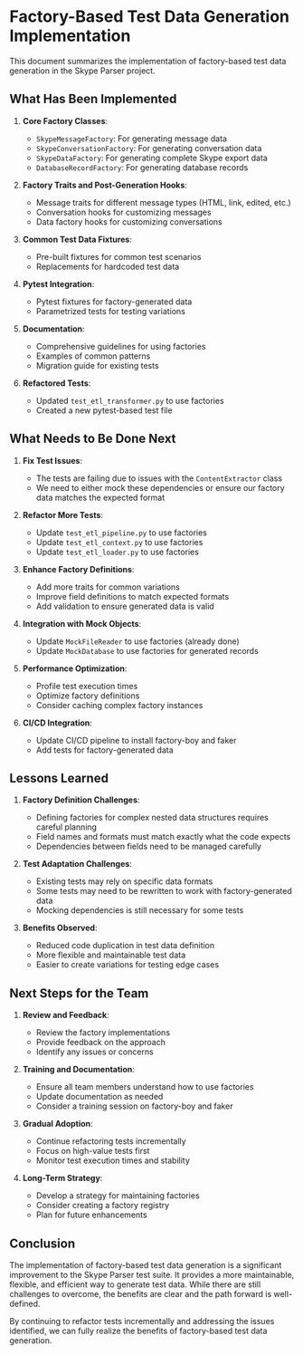 # Factory-Based Test Data Generation Implementation

This document summarizes the implementation of factory-based test data generation in the Skype Parser project.

## What Has Been Implemented

1. **Core Factory Classes**:
   - `SkypeMessageFactory`: For generating message data
   - `SkypeConversationFactory`: For generating conversation data
   - `SkypeDataFactory`: For generating complete Skype export data
   - `DatabaseRecordFactory`: For generating database records

2. **Factory Traits and Post-Generation Hooks**:
   - Message traits for different message types (HTML, link, edited, etc.)
   - Conversation hooks for customizing messages
   - Data factory hooks for customizing conversations

3. **Common Test Data Fixtures**:
   - Pre-built fixtures for common test scenarios
   - Replacements for hardcoded test data

4. **Pytest Integration**:
   - Pytest fixtures for factory-generated data
   - Parametrized tests for testing variations

5. **Documentation**:
   - Comprehensive guidelines for using factories
   - Examples of common patterns
   - Migration guide for existing tests

6. **Refactored Tests**:
   - Updated `test_etl_transformer.py` to use factories
   - Created a new pytest-based test file

## What Needs to Be Done Next

1. **Fix Test Issues**:
   - The tests are failing due to issues with the `ContentExtractor` class
   - We need to either mock these dependencies or ensure our factory data matches the expected format

2. **Refactor More Tests**:
   - Update `test_etl_pipeline.py` to use factories
   - Update `test_etl_context.py` to use factories
   - Update `test_etl_loader.py` to use factories

3. **Enhance Factory Definitions**:
   - Add more traits for common variations
   - Improve field definitions to match expected formats
   - Add validation to ensure generated data is valid

4. **Integration with Mock Objects**:
   - Update `MockFileReader` to use factories (already done)
   - Update `MockDatabase` to use factories for generated records

5. **Performance Optimization**:
   - Profile test execution times
   - Optimize factory definitions
   - Consider caching complex factory instances

6. **CI/CD Integration**:
   - Update CI/CD pipeline to install factory-boy and faker
   - Add tests for factory-generated data

## Lessons Learned

1. **Factory Definition Challenges**:
   - Defining factories for complex nested data structures requires careful planning
   - Field names and formats must match exactly what the code expects
   - Dependencies between fields need to be managed carefully

2. **Test Adaptation Challenges**:
   - Existing tests may rely on specific data formats
   - Some tests may need to be rewritten to work with factory-generated data
   - Mocking dependencies is still necessary for some tests

3. **Benefits Observed**:
   - Reduced code duplication in test data definition
   - More flexible and maintainable test data
   - Easier to create variations for testing edge cases

## Next Steps for the Team

1. **Review and Feedback**:
   - Review the factory implementations
   - Provide feedback on the approach
   - Identify any issues or concerns

2. **Training and Documentation**:
   - Ensure all team members understand how to use factories
   - Update documentation as needed
   - Consider a training session on factory-boy and faker

3. **Gradual Adoption**:
   - Continue refactoring tests incrementally
   - Focus on high-value tests first
   - Monitor test execution times and stability

4. **Long-Term Strategy**:
   - Develop a strategy for maintaining factories
   - Consider creating a factory registry
   - Plan for future enhancements

## Conclusion

The implementation of factory-based test data generation is a significant improvement to the Skype Parser test suite. It provides a more maintainable, flexible, and efficient way to generate test data. While there are still challenges to overcome, the benefits are clear and the path forward is well-defined.

By continuing to refactor tests incrementally and addressing the issues identified, we can fully realize the benefits of factory-based test data generation.